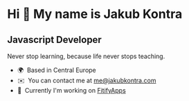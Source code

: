 Hi 👋 My name is Jakub Kontra
=============================

Javascript Developer
--------------------

Never stop learning, because life never stops teaching.

* 🌍  Based in Central Europe
* ✉️  You can contact me at [me@jakubkontra.com](mailto:me@jakubkontra.com)
* 🚀  Currently I'm working on [FitifyApps](http://gofitify.com)
